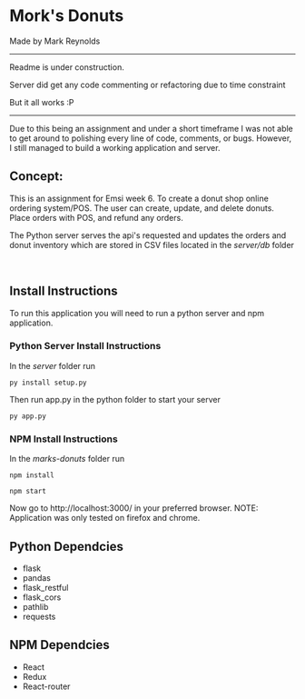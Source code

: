 # Mork's Donuts
Made by Mark Reynolds

---
Readme is under construction.

Server did get any code commenting or refactoring due to time constraint

But it all works :P

---
Due to this being an assignment and under a short timeframe I was not able to get around to polishing every line of code, comments, or bugs. However, I still managed to build a working application and server.


## Concept:
This is an assignment for Emsi week 6. To create a donut shop online ordering system/POS. The user can create, update, and delete donuts. Place orders with POS, and refund any orders.

The Python server serves the api's requested and updates the orders and donut inventory which are stored in CSV files located in the <em>server/db</em> folder

<br />

## Install Instructions
To run this application you will need to run a python server and npm application.

### Python Server Install Instructions
In the <em>server</em> folder run
````
py install setup.py
````
Then run app.py in the python folder to start your server
````
py app.py
````

### NPM Install Instructions
In the <em>marks-donuts</em> folder run
````
npm install
````
````
npm start
````
Now go to http://localhost:3000/ in your preferred browser.
NOTE: Application was only tested on firefox and chrome.


## Python Dependcies 

* flask
* pandas
* flask_restful
* flask_cors
* pathlib
* requests

## NPM Dependcies 

* React
* Redux
* React-router